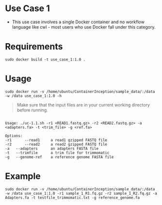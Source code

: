 # Use Case 1
- This use case involves a single Docker container and no workflow language like cwl - most users who use Docker fall under this category. 

# Requirements
```
sudo docker build -t use_case_1:1.0 . 
```

# Usage
```
sudo docker run -v /home/ubuntu/ContainerInception/sample_data/:/data -w /data use_case_1:1.0 -h 
```
> Make sure that the input files are in your current working directory before running.
```

Usage: ./uc-1.1.sh -r1 <READ1.fastq.gz> -r2 <READ2.fastq.gz> -a <adapters.fa> -t <trim_file> -g <ref.fa> 

Options:
-r1 	 --read1 	 a read1 gzipped FASTQ file
-r2 	 --read2 	 a read2 gzipped FASTQ file
-a 	 --adapters 	 an adapters FASTA file
-t 	 --trimfile 	 a trim file for trimmomatic
-g 	 --genome-ref 	 a reference genome FASTA file
```

# Example
```
sudo docker run -v /home/ubuntu/ContainerInception/sample_data/:/data -w /data use_case_1:1.0 -r1 sample_1_R1.fq.gz -r2 sample_1_R2.fq.gz -a Adapters.fa -t testfile_trimmomatic.txt -g reference_genome.fa
```
